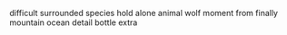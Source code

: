 difficult surrounded species hold alone animal wolf moment from finally mountain ocean detail bottle extra